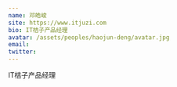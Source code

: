 ```yaml
---
name: 邓皓峻
site: https://www.itjuzi.com
bio: IT桔子产品经理
avatar: /assets/peoples/haojun-deng/avatar.jpg
email: 
twitter: 
---
```

IT桔子产品经理
